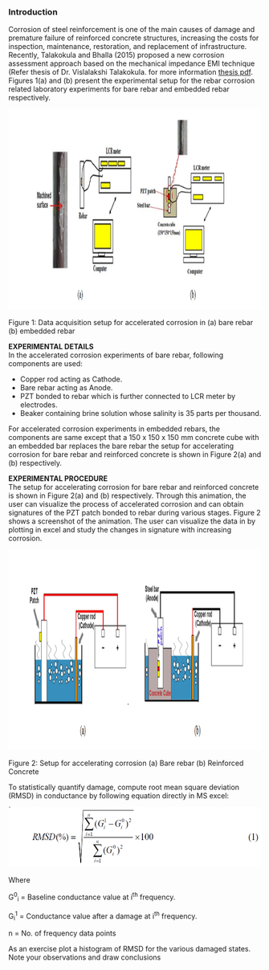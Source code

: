 ### Introduction

Corrosion of steel reinforcement is one of the main causes of damage and premature failure of reinforced concrete structures, increasing the costs for inspection, maintenance, restoration, and replacement of infrastructure. Recently, Talakokula and Bhalla (2015) proposed a new corrosion assessment approach based on the mechanical impedance EMI technique (Refer thesis of Dr. Vislalakshi Talakokula. for more information <a href="images/visalakshi.pdf">thesis pdf</a>. Figures 1(a) and (b) present the experimental setup for the rebar corrosion related laboratory experiments for bare rebar and embedded rebar respectively.

<img src="images/exp1.png" height="400px"/> 

Figure 1: Data acquisition setup for accelerated corrosion in (a) bare rebar (b) embedded rebar

**EXPERIMENTAL DETAILS**
<br>
In the accelerated corrosion experiments of bare rebar, following components are used:
- Copper rod acting as Cathode.
- Bare rebar acting as Anode.
- PZT bonded to rebar which is further connected to LCR meter by electrodes.
- Beaker containing brine solution whose salinity is 35 parts per thousand.

For accelerated corrosion experiments in embedded rebars, the components are same except that a 150 x 150 x 150 mm concrete cube with an embedded bar replaces the bare rebar the setup for accelerating corrosion for bare rebar and reinforced concrete is shown in Figure 2(a) and (b) respectively.

**EXPERIMENTAL PROCEDURE**
<br>
The setup for accelerating corrosion for bare rebar and reinforced concrete is shown in Figure 2(a) and (b) respectively. Through this animation, the user can visualize the process of accelerated corrosion and can obtain signatures of the PZT patch bonded to rebar during various stages. Figure 2 shows a screenshot of the animation.
The user can visualize the data in by plotting in excel and study the changes in signature with increasing corrosion.
 
<img src="images/exp2.png" height="400px"/>

Figure 2: Setup for accelerating corrosion (a) Bare rebar (b) Reinforced Concrete

To statistically quantify damage, compute root mean square deviation (RMSD) in conductance by following equation directly in MS excel:

<img src="images/th2.png" height="120px"/>

Where
<br>

G<sup>0</sup><sub>i</sub> = Baseline conductance value at i<sup>th</sup> frequency.<br>

G<sub>i</sub><sup>1</sup> = Conductance value after a damage at i<sup>th</sup> frequency.<br>

n = No. of frequency data points<br>

As an exercise plot a histogram of RMSD for the various damaged states. Note your observations and draw conclusions
